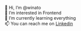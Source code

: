 👋 Hi, I’m @winato \
👀 I’m interested in Frontend \
🌱 I’m currently learning everything \
📫 You can reach me on [Linkedin](https://www.linkedin.com/in/vlad-kostiuk-%F0%9F%87%BA%F0%9F%87%A6-849988160/)
